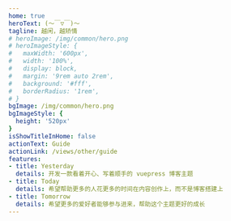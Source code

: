 ```yaml
---
home: true
heroText: (～￣▽￣)～
tagline: 越闲，越矫情
# heroImage: /img/common/hero.png
# heroImageStyle: {
#   maxWidth: '600px',
#   width: '100%',
#   display: block,
#   margin: '9rem auto 2rem',
#   background: '#fff',
#   borderRadius: '1rem',
# }
bgImage: /img/common/hero.png
bgImageStyle: {
  height: '520px'
}
isShowTitleInHome: false
actionText: Guide
actionLink: /views/other/guide
features:
- title: Yesterday
  details: 开发一款看着开心、写着顺手的 vuepress 博客主题
- title: Today
  details: 希望帮助更多的人花更多的时间在内容创作上，而不是博客搭建上
- title: Tomorrow
  details: 希望更多的爱好者能够参与进来，帮助这个主题更好的成长
---
```


<template>
<!-- <CanvasNest /> -->
</template>

<script>

</script>

<style>
.hero {
  color: #fff;
}
</style>
